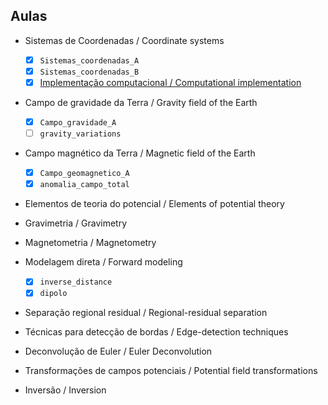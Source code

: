 ## Aulas

* Sistemas de Coordenadas / Coordinate systems
  - [x] `Sistemas_coordenadas_A`
  - [x] `Sistemas_coordenadas_B`
  - [x] <a href="https://github.com/birocoles/coordinates" target="_blank">Implementação computacional / Computational implementation</a>

* Campo de gravidade da Terra / Gravity field of the Earth
  - [x] `Campo_gravidade_A`
  - [ ] `gravity_variations`

* Campo magnético da Terra / Magnetic field of the Earth
  - [x] `Campo_geomagnetico_A`
  - [x] `anomalia_campo_total`

* Elementos de teoria do potencial / Elements of potential theory

* Gravimetria / Gravimetry

* Magnetometria / Magnetometry

* Modelagem direta / Forward modeling
  - [x] `inverse_distance`
  - [x] `dipolo`

* Separação regional residual / Regional-residual separation

* Técnicas para detecção de bordas / Edge-detection techniques

* Deconvolução de Euler / Euler Deconvolution

* Transformações de campos potenciais / Potential field transformations

* Inversão / Inversion
